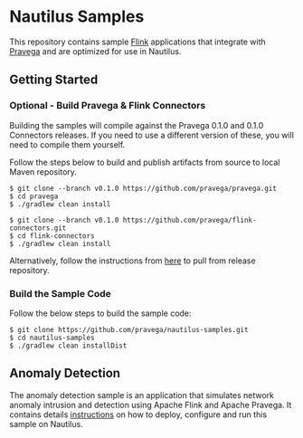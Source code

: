 # Nautilus Samples

This repository contains sample [Flink](https://flink.apache.org/) applications that integrate with [Pravega](http://pravega.io/) and are optimized for use in Nautilus.

## Getting Started

### Optional - Build Pravega & Flink Connectors

Building the samples will compile against the Pravega 0.1.0 and 0.1.0 Connectors releases. If you need to use a different version of these, you will need to compile them yourself.

Follow the steps below to build and publish artifacts from source to local Maven repository.

```
$ git clone --branch v0.1.0 https://github.com/pravega/pravega.git
$ cd pravega
$ ./gradlew clean install

$ git clone --branch v0.1.0 https://github.com/pravega/flink-connectors.git
$ cd flink-connectors
$ ./gradlew clean install
```

Alternatively, follow the instructions from [here](http://pravega.io/docs/getting-started/) to pull from release repository.

### Build the Sample Code

Follow the below steps to build the sample code:

```
$ git clone https://github.com/pravega/nautilus-samples.git
$ cd nautilus-samples
$ ./gradlew clean installDist
```

## Anomaly Detection

The anomaly detection sample is an application that simulates network anomaly intrusion and detection using Apache Flink and Apache Pravega. It contains details [instructions](anomaly-detection) on how to deploy, configure and run this sample on Nautilus.
